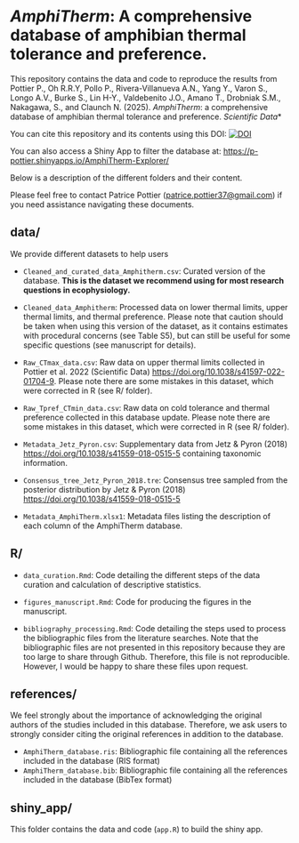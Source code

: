 # *AmphiTherm*: A comprehensive database of amphibian thermal tolerance and preference.

This repository contains the data and code to reproduce the results from Pottier P., Oh R.R.Y, Pollo P., Rivera-Villanueva A.N., Yang Y., Varon S., Longo A.V., Burke S., Lin H-Y., Valdebenito J.O., Amano T., Drobniak S.M., Nakagawa, S., and Claunch N. (2025). *AmphiTherm*: a comprehensive database of amphibian thermal tolerance and preference. *Scientific Data**

You can cite this repository and its contents using this DOI: [![DOI](https://zenodo.org/badge/DOI/10.5281/zenodo.16751427.svg)](https://doi.org/10.5281/zenodo.16751427)

You can also access a Shiny App to filter the database at: https://p-pottier.shinyapps.io/AmphiTherm-Explorer/

Below is a description of the different folders and their content.

Please feel free to contact Patrice Pottier (patrice.pottier37@gmail.com) if you need assistance navigating these documents.

## **data/**

We provide different datasets to help users 

* `Cleaned_and_curated_data_Amphitherm.csv`: Curated version of the database. **This is the dataset we recommend using for most research questions in ecophysiology.**  

* `Cleaned_data_Amphitherm`: Processed data on lower thermal limits, upper thermal limits, and thermal preference. Please note that caution should be taken when using this version of the dataset, as it contains estimates with procedural concerns (see Table S5), but can still be useful for some specific questions (see manuscript for details).

* `Raw_CTmax_data.csv`: Raw data on upper thermal limits collected in Pottier et al. 2022 (Scientific Data) https://doi.org/10.1038/s41597-022-01704-9. Please note there are some mistakes in this dataset, which were corrected in R (see R/ folder).

* `Raw_Tpref_CTmin_data.csv`: Raw data on cold tolerance and thermal preference collected in this database update. Please note there are some mistakes in this dataset, which were corrected in R (see R/ folder).

* `Metadata_Jetz_Pyron.csv`: Supplementary data from Jetz & Pyron (2018) https://doi.org/10.1038/s41559-018-0515-5 containing taxonomic information.

* `Consensus_tree_Jetz_Pyron_2018.tre`: Consensus tree sampled from the posterior distribution by Jetz & Pyron (2018) https://doi.org/10.1038/s41559-018-0515-5 

* `Metadata_AmphiTherm.xlsx1`: Metadata files listing the description of each column of the AmphiTherm database.

## **R/**

* `data_curation.Rmd`: Code detailing the different steps of the data curation and calculation of descriptive statistics.

* `figures_manuscript.Rmd`: Code for producing the figures in the manuscript.

* `bibliography_processing.Rmd`: Code detailing the steps used to process the bibliographic files from the literature searches. Note that the bibliographic files are not presented in this repository because they are too large to share through Github. Therefore, this file is not reproducible. However, I would be happy to share these files upon request. 


## **references/**

We feel strongly about the importance of acknowledging the original authors of the studies included in this database. Therefore, we ask users to strongly consider citing the original references in addition to the database.

* `AmphiTherm_database.ris`: Bibliographic file containing all the references included in the database (RIS format)
* `AmphiTherm_database.bib`: Bibliographic file containing all the references included in the database (BibTex format)

## **shiny_app/** 

This folder contains the data and code (`app.R`) to build the shiny app. 

